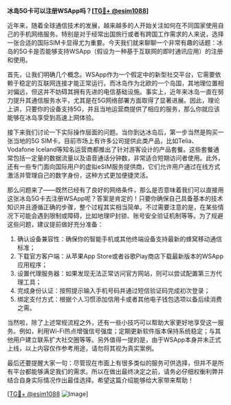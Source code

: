 **冰岛5G卡可以注册WSApp吗？[[TG💪+ @esim1088](https://t.me/s/esim1088)]**

近年来，随着全球通信技术的发展，越来越多的人开始关注如何在不同国家使用自己的手机网络服务。特别是对于经常出国旅行或者有跨国工作需求的人来说，选择一张合适的国际SIM卡显得尤为重要。今天我们就来聊聊一个非常有趣的话题：冰岛的5G卡是否能够支持WSApp（假设为一种基于互联网的即时通讯应用）的注册和使用。

首先，让我们明确几个概念。WSApp作为一个假定中的新型社交平台，它需要依赖于稳定的互联网连接才能正常运行。而冰岛作为北欧的一个岛国，其地理位置相对偏远，但这并不妨碍其拥有先进的电信基础设施。事实上，近年来冰岛一直在努力提升其通信服务水平，尤其是在5G网络部署方面取得了显著进展。因此，理论上讲，只要你的设备支持5G，并且当地运营商提供了相应的服务，那么你就应该能够在冰岛享受到高速上网体验。

接下来我们讨论一下实际操作层面的问题。当你到达冰岛后，第一步当然是购买一张当地的5G SIM卡。目前市场上有许多公司提供此类产品，比如Telia、Vodafone Iceland等知名运营商都推出了针对游客设计的产品套餐。这些套餐通常包括一定量的数据流量以及语音通话分钟数，非常适合短期访问者使用。此外，还有一些专门面向国际用户的虚拟eSIM服务提供商，它们允许用户通过在线方式激活并管理自己的数字身份，这种方式更加便捷灵活。

那么问题来了——既然已经有了良好的网络条件，那么是否意味着我们可以直接用这张冰岛5G卡去注册WSApp呢？答案是肯定的！只要你确保自己具备基本的技术知识并且遵循正确的步骤，整个过程其实相当简单。不过需要注意的是，在某些情况下可能会遇到限制或障碍，比如地理IP封锁、账号安全验证机制等等。为了规避这些问题，建议提前做好充分准备：

1. 确认设备兼容性：确保你的智能手机或其他终端设备支持最新的蜂窝移动通信标准；
2. 下载官方客户端：从苹果App Store或者谷歌Play商店下载最新版本的WSApp应用程序；
3. 设置代理服务器：如果发现无法正常访问官方网站，则可以尝试配置第三方代理工具；
4. 完成身份认证：按照提示输入手机号码并通过短信验证码完成初次登录；
5. 绑定支付方式：根据个人习惯添加信用卡或者其他电子钱包选项以备后续消费之需。

当然啦，除了上述常规流程之外，还有一些小技巧可以帮助大家更好地享受这一服务。例如，利用Wi-Fi热点增强信号强度；定期更新软件版本保持系统稳定；与其他用户建立联系扩大社交圈等等。另外值得一提的是，由于WSApp本身并未正式上线，以上内容仅作参考用途，请勿将其视为真实案例。

最后还要提醒大家一句：尽管现在市面上有很多类似的服务可供选择，但并不是所有平台都能够满足我们的需求。所以在做出最终决定之前，请务必仔细权衡利弊并结合自身实际情况作出最佳选择。希望这篇介绍能够给大家带来帮助！

[[TG💪+ @esim1088](https://t.me/s/esim1088) ![Image](https://i.postimg.cc/4NQfJmqS/Snipaste-2025-05-13-00-14-12.png)]